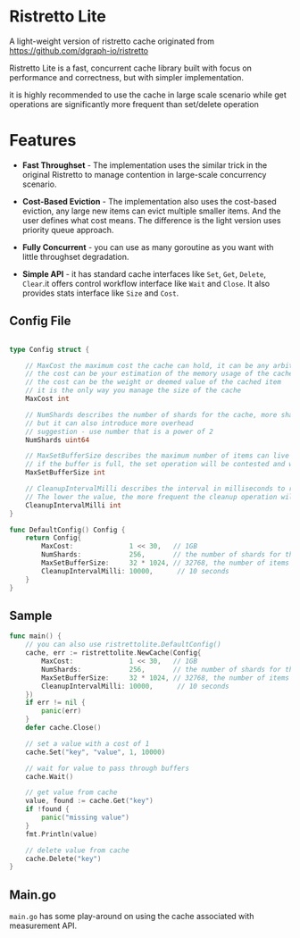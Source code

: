 # Ristretto Lite 
A light-weight version of ristretto cache originated from https://github.com/dgraph-io/ristretto

Ristretto Lite is a fast, concurrent cache library built with focus on performance and correctness, but with simpler implementation.

it is highly recommended to use the cache in large scale scenario while get operations are significantly more frequent than set/delete operation


# Features
* **Fast Throughset** - The implementation uses the similar trick in the original Ristretto to manage contention in large-scale concurrency scenario.

* **Cost-Based Eviction** - The implementation also uses the cost-based eviction, any large new items can evict multiple smaller items. And the user defines what cost means. The difference is the light version uses priority queue approach.

* **Fully Concurrent** - you can use as many goroutine as you want with little throughset degradation.

* **Simple API** -  it has standard cache interfaces like `Set`, `Get`, `Delete`, `Clear`.it offers control workflow interface like `Wait` and `Close`. It also provides stats interface like `Size` and `Cost`.


## Config File
```go

type Config struct {

	// MaxCost the maximum cost the cache can hold, it can be any arbitrary number
	// the cost can be your estimation of the memory usage of the cached item
	// the cost can be the weight or deemed value of the cached item
	// it is the only way you manage the size of the cache
	MaxCost int

	// NumShards describes the number of shards for the cache, more shards means less contention in setting and getting the items
	// but it can also introduce more overhead
	// suggestion - use number that is a power of 2
	NumShards uint64

	// MaxSetBufferSize describes the maximum number of items can live in the buffer at once waiting to be added or removed
	// if the buffer is full, the set operation will be contested and will fail, a large buffer size can reduce contention but can also add more memory overhead
	MaxSetBufferSize int

	// CleanupIntervalMilli describes the interval in milliseconds to run the cleanup operation to clean up items that are expired
	// The lower the value, the more frequent the cleanup operation will run while it can also introduce delay in the processing of setting and removing items.
	CleanupIntervalMilli int
}

func DefaultConfig() Config {
	return Config{
		MaxCost:              1 << 30,   // 1GB
		NumShards:            256,       // the number of shards for the cache
		MaxSetBufferSize:     32 * 1024, // 32768, the number of items can live in the buffer at once waiting to be added or removed
		CleanupIntervalMilli: 10000,      // 10 seconds
	}
}


```

## Sample
```go
func main() {
	// you can also use ristrettolite.DefaultConfig()
	cache, err := ristrettolite.NewCache(Config{
		MaxCost:              1 << 30,   // 1GB
		NumShards:            256,       // the number of shards for the cache
		MaxSetBufferSize:     32 * 1024, // 32768, the number of items can live in the buffer at once waiting to be added or removed
		CleanupIntervalMilli: 10000,      // 10 seconds
	})
	if err != nil {
		panic(err)
	}
	defer cache.Close()

	// set a value with a cost of 1
	cache.Set("key", "value", 1, 10000)

	// wait for value to pass through buffers
	cache.Wait()

	// get value from cache
	value, found := cache.Get("key")
	if !found {
		panic("missing value")
	}
	fmt.Println(value)

	// delete value from cache
	cache.Delete("key")
}
```

## Main.go

`main.go` has some play-around on using the cache associated with measurement API.
